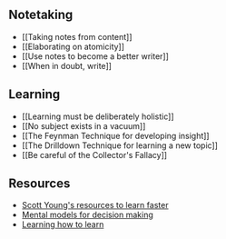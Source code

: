 ## Notetaking

- [[Taking notes from content]]
- [[Elaborating on atomicity]]
- [[Use notes to become a better writer]]
- [[When in doubt, write]]

## Learning

- [[Learning must be deliberately holistic]]
- [[No subject exists in a vacuum]]
- [[The Feynman Technique for developing insight]]
- [[The Drilldown Technique for learning a new topic]]
- [[Be careful of the Collector's Fallacy]]

## Resources

- [Scott Young's resources to learn faster](https://www.scotthyoung.com/blog/articles/)
- [Mental models for decision making](https://traverse.link/mental-models/Mental%20Models%20for%20Decision%20Making)
- [Learning how to learn](https://traverse.link/home/Learning%20How%20to%20Learn)